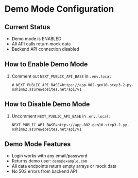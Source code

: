 # Demo Mode Configuration

## Current Status
- Demo mode is ENABLED
- All API calls return mock data
- Backend API connection disabled

## How to Enable Demo Mode
1. Comment out `NEXT_PUBLIC_API_BASE` in `.env.local`:
   ```
   # NEXT_PUBLIC_API_BASE=https://app-002-gen10-step3-2-py-oshima2.azurewebsites.net/api/v1
   ```

## How to Disable Demo Mode
1. Uncomment `NEXT_PUBLIC_API_BASE` in `.env.local`:
   ```
   NEXT_PUBLIC_API_BASE=https://app-002-gen10-step3-2-py-oshima2.azurewebsites.net/api/v1
   ```

## Demo Mode Features
- Login works with any email/password
- Returns demo user: `demo@example.com`
- All data endpoints return empty arrays or mock data
- No 503 errors from backend API